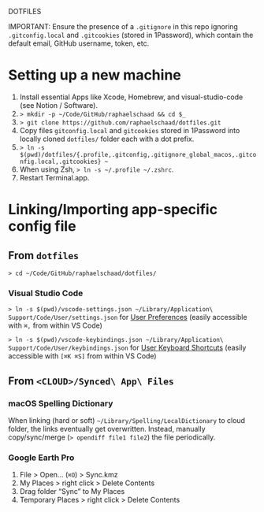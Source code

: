 DOTFILES

IMPORTANT: Ensure the presence of a `.gitignore` in this repo ignoring `.gitconfig.local` and `.gitcookies` (stored in 1Password), which contain the default email, GitHub username, token, etc.

# Setting up a new machine
1. Install essential Apps like Xcode, Homebrew, and visual-studio-code (see Notion / Software).
2. `> mkdir -p ~/Code/GitHub/raphaelschaad && cd $_`
3. `> git clone https://github.com/raphaelschaad/dotfiles.git`
4. Copy files `gitconfig.local` and `gitcookies` stored in 1Password into locally cloned `dotfiles/` folder each with a dot prefix.
5. `> ln -s $(pwd)/dotfiles/{.profile,.gitconfig,.gitignore_global_macos,.gitconfig.local,.gitcookies} ~`
6. When using Zsh, `> ln -s ~/.profile ~/.zshrc`.
7. Restart Terminal.app.

# Linking/Importing app-specific config file
## From `dotfiles`
`> cd ~/Code/GitHub/raphaelschaad/dotfiles/`

### Visual Studio Code
`> ln -s $(pwd)/vscode-settings.json ~/Library/Application\ Support/Code/User/settings.json` for [User Preferences](./vscode-settings.json) (easily accessible with `⌘,` from within VS Code)

`> ln -s $(pwd)/vscode-keybindings.json ~/Library/Application\ Support/Code/User/keybindings.json` for [User Keyboard Shortcuts](./vscode-keybindings.json) (easily accessible with `[⌘K ⌘S]` from within VS Code)

## From `<CLOUD>/Synced\ App\ Files`
### macOS Spelling Dictionary
When linking (hard or soft) `~/Library/Spelling/LocalDictionary` to cloud folder, the links eventually get overwritten. Instead, manually copy/sync/merge (`> opendiff file1 file2`) the file periodically.

### Google Earth Pro
1. File > Open… (`⌘O`) > Sync.kmz
2. My Places > right click > Delete Contents
3. Drag folder “Sync” to My Places
4. Temporary Places > right click > Delete Contents
